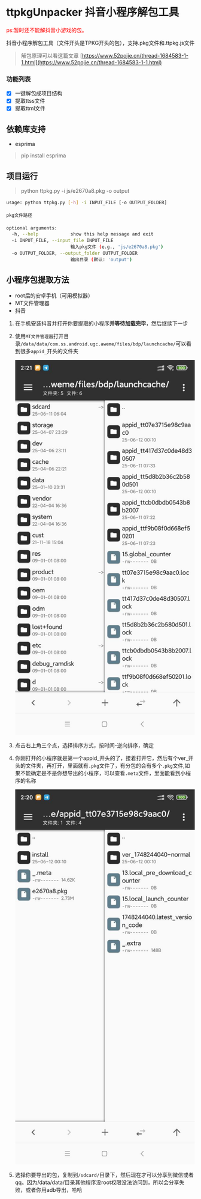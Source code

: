 # ttpkgUnpacker 抖音小程序解包工具
<div style="color: red">ps:暂时还不能解抖音小游戏的包。</div>

抖音小程序解包工具（文件开头是TPKG开头的包），支持.pkg文件和.ttpkg.js文件

 > 解包原理可以看这篇文章 [https://www.52pojie.cn/thread-1684583-1-1.html](https://www.52pojie.cn/thread-1684583-1-1.html)
 
### 功能列表
 - [x] 一键解包成项目结构
 - [x] 提取ttss文件
 - [x] 提取ttml文件
## 依赖库支持
- esprima
> pip install esprima
## 项目运行
> python ttpkg.py -i js/e2670a8.pkg -o output

```bash                  
usage: python ttpkg.py [-h] -i INPUT_FILE [-o OUTPUT_FOLDER]

pkg文件路径

optional arguments:
  -h, --help            show this help message and exit
  -i INPUT_FILE, --input_file INPUT_FILE
                        输入pkg文件 (e.g., 'js/e2670a8.pkg')
  -o OUTPUT_FOLDER, --output_folder OUTPUT_FOLDER
                        输出目录 (默认: 'output')

```

## 小程序包提取方法
 - root后的安卓手机（可用模拟器）
 - MT文件管理器
 - 抖音

1. 在手机安装抖音并打开你要提取的小程序**并等待加载完毕**，然后继续下一步
2. 使用`MT文件管理器`打开目录`/data/data/com.ss.android.ugc.aweme/files/bdp/launchcache/`可以看到很多`appid_`开头的文件夹

   ![img/img.png](img/img.png)
3. 点击右上角三个点，选择排序方式，按时间-逆向排序，确定
4. 你刚打开的小程序就是第一个appid_开头的了，接着打开它，然后有个ver_开头的文件夹，再打开，里面就有`.pkg`文件了，有分包的会有多个`.pkg`文件,如果不能确定是不是你想导出的小程序，可以查看`.meta`文件，里面能看到小程序的名称

   ![img/img1.png](img/img1.png)
5. 选择你要导出的包，复制到`/sdcard/`目录下，然后现在才可以分享到微信或者qq。因为/data/data/目录其他程序没root权限没法访问到，所以会分享失败，或者你用adb导出，哈哈